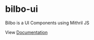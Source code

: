 # bilbo-ui

Bilbo is a UI Components using Mithril JS

View [Documentation](https://nenjotsu.github.io/bilbo-ui/)
